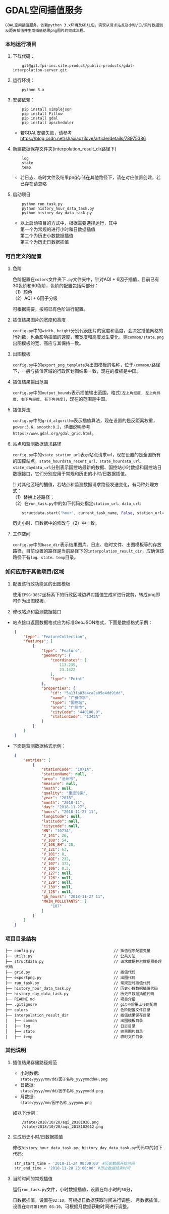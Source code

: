# GDAL空间插值服务
    GDAL空间插值服务，依赖python 3.x环境及GDAL包，实现从请求站点及小时/日/实时数据到反距离插值并生成插值结果png图片的完成流程。

### 本地运行项目

1. 下载代码：

    ``` 
        git@git.fpi-inc.site:product/public-products/gdal-interpolation-server.git
     ```

2. 运行环境：

    ``` 
        python 3.x  
    ```

3. 安装依赖：

    ``` shell
        pip install simplejson
        pip install Pillow
        pip install gdal
        pip install apscheduler
    ```
    * 若GDAL安装失败，请参考 https://blog.csdn.net/shaxiaozilove/article/details/78975386
    
4. 新建数据保存文件夹(interpolation_result_dir路径下)

    ``` 
        log
        state
        temp
    ```
    * 若日志、临时文件及结果png存储在其他路径下，请在对应位置创建，若已存在请忽略
5. 启动项目

    ``` 
        python run_task.py
        python history_hour_data_task.py
        python history_day_data_task.py
    ```
    * 以上启动项目的方式中，根据需要选择运行，其中   
        第一个为常规的进行小时和日数据插值  
        第二个为历史小数数据插值   
        第三个为历史日数据插值


### 可自定义的配置


1. 色阶

    色阶配置在``colors``文件夹下``.py``文件夹中，针对AQI + 6因子插值，目前已有30色阶和60色阶，色阶的配置包括两部分：    
    （1）颜色  
    （2）AQI + 6因子分级  

    可根据需要，按照已有色阶进行配置。

2. 插值结果图片的宽度和高度  

    ``config.py``中的``width、height``分别代表图片的宽度和高度，会决定插值网格的行列数，也会影响插值的速度，若宽度和高度发生变化，则``common/state.png``出图模板的宽、高应与其保持一致。

3. 出图模板  

    ``config.py``中的``export_png_template``为出图模板的名称，位于``/common/``路径下，一般与插值区域的行政区划图结果一致，现在的模板是中国。

4. 插值结果输出范围  

    ``config.py``中的``output_bounds``表示插值输出范围，格式``[左上角经度, 左上角纬度, 右下角经度, 有下角纬度]``，现在的范围是中国。

5. 插值算法

    ``config.py``中的``grid_algorithm``表示插值算法，现在设置的是反距离权重，``power:3.6，smooth:0.2``，详细说明参考``https://www.gdal.org/gdal_grid.html``。

6. 站点和监测数据请求路径

    ``config.py``中的``state_station_url``表示站点请求url，现在设置的是全国所有的国控站点，``state_hourdata_recent_url、state_hourdata_url、state_daydata_url``分别表示国控站最新的数据、国控站小时数据和国控站日数据接口，它们分别应用于常规和历史的小时/日数据插值。  
    
    针对其他区域的插值，若站点和监测数据请求路径发送变化，有两种处理方式：  
    （1）替换上述路径；  
    （2）在``run_task.py``中的如下代码处指定```station_url、data_url```:
    ``` python
        structdata.start('hour', current_task_name, False, station_url=None, data_url=None)
    ```  
    历史小时、日数据中的修改与（2）中一致。

7. 工作空间

    ``config.py``中的``base_dir``表示结果图片、日志、临时文件、出图模板等的存放路径，目前设置的路径是当前路径下的```interpolation_result_dir```，应确保该路径下有``log、state、temp``目录。

### 如何应用于其他项目/区域


1. 配置该行政功能区的出图模板

    使用``EPSG:3857``坐标系下的行政区域边界对插值生成tif进行裁剪，转成png即可作为出图模板。

2. 修改站点和监测数据接口

* 站点接口返回数据格式应为标准GeoJSON格式，下面是数据格式示例：

``` json
    {
        "type": "FeatureCollection",
        "features": [
            {
                "type": "Feature",
                "geometry": {
                    "coordinates": [
                        113.235,
                        23.1422
                    ],
                    "type": "Point"
                },
                "properties": {
                    "id": "5a13fa03e4ca2e05e4dd91dd",
                    "name": "广雅中学",
                    "type": "国控站",
                    "area": "广州市",
                    "cityCode": "440100.0",
                    "stationCode": "1345A"
                }
            }
        ]
    }
```

* 下面是监测数据格式示例：

``` json
    {
        "entries": [
            {
                "stationCode": "1071A",
                "stationName": null,
                "area": "沧州市",
                "measure": null,
                "heath": null,
                "quality": "重度污染",
                "year": "2018",
                "month": "2018-11",
                "day": "2018-11-27",
                "hours": "2018-11-27 11",
                "longitude": null,
                "latitude": null,
                "citycode": null,
                "MN": "1071A",
                "V_141": 26,
                "V_108": 54,
                "V_108_8H": 28,
                "V_121": 63,
                "V_101": 8,
                "V_AQI": 232,
                "V_107": 372,
                "V_106": 0.3,
                "V_127": null,
                "V_126": null,
                "V_129": null,
                "V_130": null,
                "V_128": null,
                "gb_hours": "2018-11-27 11",
                "MAIN_POLLUTANTS": [
                    "107"
                ]
            }
        ]
    }
```

### 项目目录结构

```
├── config.py                                   // 插值程序配置变量
├── utils.py                                    // 公共方法
├── structdata.py                               // 请求数据并对数据预处理代码
├── grid.py                                     // 插值代码
├── exportpng.py                                // 出图代码
├── run_task.py                                 // 常规定时插值代码
├── history_hour_data_task.py                   // 历史小数数据插值代码
├── history_day_data_task.py                    // 历史日数据插值代码
├── README.md                                   // 项目介绍
├── .gitignore                                  // git不需要上传的配置
├── colors                                      // 色阶配置文件目录
├── interpolation_result_dir                    // 插值结果保存目录
│   ├── common                                  // 出图模板目录
│   ├── log                                     // 日志目录
│   ├── state                                   // 结果图片目录
│   ├── temp                                    // 临时文件目录
```

### 其他说明

1. 插值结果存储路径规范
    * 小时数据:  
    ``state/yyyy/mm/dd/因子名称_yyyymmddHH.png``
    * 日数据:  
    ``state/yyyy/mm/dd/因子名称_yyyymmdd.png``  
    * 月数据:  
    ``state/yyyy/mm/因子名称_yyyymm.png``  

    如以下示例：
    ```
        /state/2018/10/20/aqi_20181020.png
        /state/2018/10/20/aqi_2018102012.png
    ```

2. 生成历史小时/日数据插值  

    修改``history_hour_data_task.py、history_day_data_task.py``代码中的如下代码:  

``` python
    str_start_time = '2018-11-24 00:00:00' #历史数据开始时间
    str_end_time = '2018-11-28 23:00:00' #历史数据结束时间
```


3. 当前时间的常规插值

    运行```run_task.py```文件，小时数据插值，设置在每小时的``50``分，  

    日数据插值，设置在``02:10``，可根据日数据获取时间进行调整，
    月数据插值，设置在``每月第1天的 03:10``，可根据月数据获取时间进行调整。

